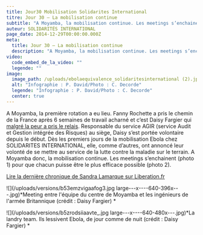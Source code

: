 ```yaml
---
title: Jour30 Mobilisation Solidarites International
titre: Jour 30 – La mobilisation continue
subtitle: "A Moyamba, la mobilisation continue. Les meetings s’enchainent pour que chacun puisse être le plus efficace possible…"
auteur: SOLIDARITÉS INTERNATIONAL
page_date: 2014-12-29T00:00:00.000Z
meta:
  title: Jour 30 – La mobilisation continue
  description: "A Moyamba, la mobilisation continue. Les meetings s’enchainent pour que chacun puisse être le plus efficace possible…"
video:
  code_embed_de_la_video: ""
  legende: ""
image:
  image_path: /uploads/ebolaequivalence_solidaritesinternational (2).jpg
  alt: "Infographie : P. David/Photo : C. Decorde"
  legende: "Infographie : P. David/Photo : C. Decorde"
  center: true
---
```

A Moyamba, la premi&egrave;re rotation a eu lieu. Fanny Rochette a pris le chemin de la France apr&egrave;s 6 semaines de travail acharn&eacute; et c’est Daisy Fargier qui [malgr&eacute; la peur a pris le relais](http://ebola.solidarites.org./jour12-ebola%20la%20peur%20et%20lengagement-%20solidarites-international.html). Responsable du service AGIR (service Audit et Gestion int&eacute;gr&eacute;e des Risques) au si&egrave;ge, Daisy s’est port&eacute;e volontaire depuis le d&eacute;but. D&egrave;s les premiers jours de la mobilisation Ebola chez SOLIDARITES INTERNATIONAL, elle, comme d’autres, ont annonc&eacute; leur volont&eacute; de se mettre au service de la lutte contre la maladie sur le terrain. A Moyamba donc, la mobilisation continue. Les meetings s’enchainent (photo 1) pour que chacun puisse &ecirc;tre le plus efficace possible (photo 2).

[Lire la derni&egrave;re chronique de Sandra Lamarque sur Liberation.fr](http://www.liberation.fr/monde/2014/12/22/ebola-chacun-essaie-de-garder-le-sourire-derriere-son-masque_1167033)

![](/uploads/versions/b53emzvigaafog3.jpg large---x----640-396x---.jpg)*Meeting entre l'&eacute;quipe du centre de Moyamba et les ing&eacute;nieurs de l'arm&eacute;e Britannique (cr&eacute;dit : Daisy Fargier) *

![](/uploads/versions/b5zrodsiiaavte_.jpg large---x----640-480x---.jpg)*La landry team. Ils lessivent Ebola, de jour comme de nuit (cr&eacute;dit : Daisy Fargier) *